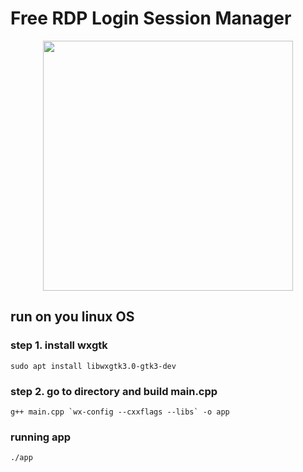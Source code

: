 # Free RDP Login Session Manager 

<p align="center">
<img src="https://raw.githubusercontent.com/sutharp777/FreeRDP-LoginSessionManager/demo.gif" height="400"> 
<p>  

## run on you linux OS

### step 1. install wxgtk
```
sudo apt install libwxgtk3.0-gtk3-dev
```
### step 2. go to directory and build main.cpp
```
g++ main.cpp `wx-config --cxxflags --libs` -o app
```
### running app
```
./app
```

